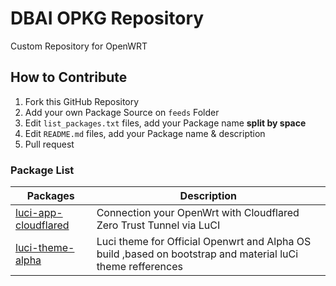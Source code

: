 # DBAI OPKG Repository
Custom Repository for OpenWRT

## How to Contribute
1. Fork this GitHub Repository
2. Add your own Package Source on ` feeds ` Folder
3. Edit ` list_packages.txt ` files, add your Package name **split by space**
4. Edit ` README.md ` files, add your Package name & description
5. Pull request

### Package List
| Packages | Description |
| ---- | ---- |
| [luci-app-cloudflared][] | Connection your OpenWrt with Cloudflared Zero Trust Tunnel via LuCI |
| [luci-theme-alpha][] | Luci theme for Official Openwrt and Alpha OS build ,based on bootstrap and material luCi theme refferences |


[luci-app-cloudflared]: https://github.com/animegasan/luci-app-cloudflared
[luci-theme-alpha]: https://github.com/derisamedia/luci-theme-alpha
 
